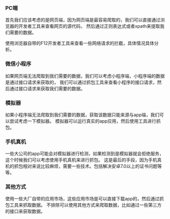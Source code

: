 ### PC端

首先我们应该考虑的是网页端，因为网页端是最容易爬取的，我们可以直接通过浏览器的开发者工具来查看网页的源代码，
然后通过正则表达式或者xpath来提取我们需要的数据。

使用浏览器自带的F12开发者工具来查看一些网络请求的拦截，具体情况具体分析。

### 微信小程序

如果网页端无法爬取到我们需要的数据，我们可以考虑小程序端，小程序端的数据是通过接口请求来获取的，
我们可以通过抓包工具来查看小程序的接口请求，然后通过接口请求来获取我们需要的数据。

### 模拟器

如果小程序端无法爬取到我们需要的数据，获取该数据只能来源与app端，我们可以尝试考虑一下模拟器。
模拟器可以运行真实的app应用，然后使用工具进行抓包。

### 手机真机

一些大公司的app可能会对模拟器进行检测，如果检测到是模拟器就会拒绝服务，这个时候我们可以考虑使用手机真机来进行抓包。
这是最后的手段，因为手机真机的抓包相对来说比较麻烦，需要一些技术。包括解决安卓7.0以上的证书问题等等。

### 其他方式

使用一些大厂自带的应用市场，这些应用市场是可以直接下载app的，然后通过抓包工具来抓取数据。
不排除可以使用其他方式来爬取数据，比如通过一些第三方的接口来获取数据。

